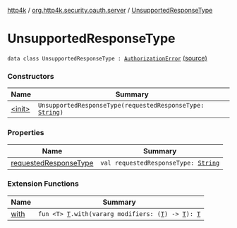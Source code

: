 [http4k](../../index.md) / [org.http4k.security.oauth.server](../index.md) / [UnsupportedResponseType](./index.md)

# UnsupportedResponseType

`data class UnsupportedResponseType : `[`AuthorizationError`](../-authorization-error.md) [(source)](https://github.com/http4k/http4k/blob/master/http4k-security-oauth/src/main/kotlin/org/http4k/security/oauth/server/OAuthError.kt#L45)

### Constructors

| Name | Summary |
|---|---|
| [&lt;init&gt;](-init-.md) | `UnsupportedResponseType(requestedResponseType: `[`String`](https://kotlinlang.org/api/latest/jvm/stdlib/kotlin/-string/index.html)`)` |

### Properties

| Name | Summary |
|---|---|
| [requestedResponseType](requested-response-type.md) | `val requestedResponseType: `[`String`](https://kotlinlang.org/api/latest/jvm/stdlib/kotlin/-string/index.html) |

### Extension Functions

| Name | Summary |
|---|---|
| [with](../../org.http4k.core/with.md) | `fun <T> `[`T`](../../org.http4k.core/with.md#T)`.with(vararg modifiers: (`[`T`](../../org.http4k.core/with.md#T)`) -> `[`T`](../../org.http4k.core/with.md#T)`): `[`T`](../../org.http4k.core/with.md#T) |
